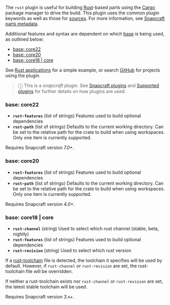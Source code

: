 The `rust` plugin is useful for building [Rust](https://www.rust-lang.org/)-based parts using the [Cargo](https://crates.io/) package manager to drive the build.  This plugin uses the common plugin keywords as well as those for [sources](/t/snapcraft-parts-metadata/8336#heading--source). For more information, see [Snapcraft parts metadata](/t/snapcraft-parts-metadata/8336).

Additional features and syntax are dependent on which [base](/t/base-snaps/11198) is being used, as outlined below:

- [base: core22](#heading--core22)
- [base: core20](#heading--core20)
- [base: core18 | core](#heading--core18)

See [Rust applications](/t/rust-applications/7826) for a simple example, or search [GitHub](https://github.com/search?q=path%3Asnapcraft.yaml+%22plugin%3A+rust%22&type=Code) for projects using the plugin.

> ⓘ  This is a *snapcraft* plugin. See [Snapcraft plugins](/t/snapcraft-plugins/4284) and [Supported plugins](/t/supported-plugins/8080) for further details on how plugins are used.

<h3 id='heading--core22'>base: core22</h3>

- **`rust-features`** (list of strings)
     Features used to build optional dependencies
- **`rust-path`** (list of strings)
     Defaults to the current working directory. Can be set to the relative path for the crate to build when using workspaces. Only one item is currently supported.


Requires Snapcraft version _7.0+_.

<h3 id='heading--core20'>base: core20</h3>

- **`rust-features`** (list of strings)
     Features used to build optional dependencies
- **`rust-path`** (list of strings)
     Defaults to the current working directory. Can be set to the relative path for the crate to build when using workspaces. Only one item is currently supported.

Requires Snapcraft version _4.0+_.

<h3 id='heading--core18'>base: core18 | core</h3>

- **`rust-channel`** (string)
     Used to select which *rust* channel (stable, beta, nightly)
- **`rust-features`** (list of strings)
     Features used to build optional dependencies
- **`rust-revision`** (string)
     Used to select which *rust* version

If a  [rust-toolchain](https://rust-lang.github.io/rustup/overrides.html#the-toolchain-file) file is detected, the toolchain it specifies will be used  by default. However, if `rust-channel` or `rust-revision` are set, the rust-toolchain file will be overridden.

If neither a rust-toolchain exists nor `rust-channel` or `rust-revision` are set, the latest stable toolchain will be used.

Requires Snapcraft version _3.x+_.